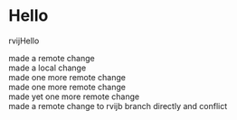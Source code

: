 Hello
=====

rvijHello

made a remote change  
made a local change  
made one more remote change   
made one more remote change    
made yet one more remote change    
made a remote change to rvijb branch directly and conflict        
